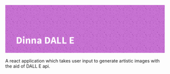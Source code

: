 <!-- #  Dinna DALL E-->
![Dinna DALL E](client/src/assets/dinna-dalle-banner.png)

A react application which takes user input to generate artistic images with the aid of DALL E api.